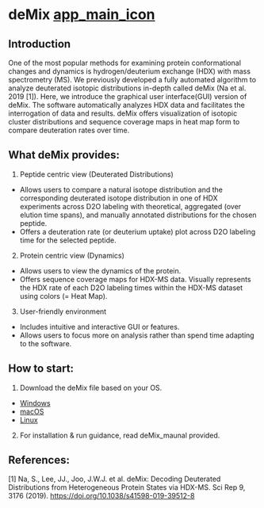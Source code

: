 # deMix [app_main_icon](https://github.com/seungjinna/deMix/assets/102386164/3d7d2540-e5cb-4a46-b600-7c2caddf54f5)

## Introduction
One of the most popular methods for examining protein conformational changes and dynamics is hydrogen/deuterium exchange (HDX) with mass spectrometry (MS). We previously developed a fully automated algorithm to analyze deuterated isotopic distributions in-depth called deMix (Na et al. 2019 [1]). Here, we introduce the graphical user interface(GUI) version of deMix. The software automatically analyzes HDX data and facilitates the interrogation of data and results. deMix offers visualization of isotopic cluster distributions and sequence coverage maps in heat map form to compare deuteration rates over time.

## What deMix  provides:
1. Peptide centric view (Deuterated Distributions)</br>
- Allows users to compare a natural isotope distribution and the corresponding deuterated isotope distribution in one of HDX experiments     across D2O labeling with theoretical, aggregated (over elution time spans), and manually annotated distributions for the chosen peptide.</br>
- Offers a deuteration rate (or deuterium uptake) plot across D2O labeling time for the selected peptide.</br>
2. Protein centric view (Dynamics)</br>
 - Allows users to view the dynamics of the protein.</br>
 - Offers sequence coverage maps for HDX-MS data. Visually represents the HDX rate of each D2O labeling times within the HDX-MS dataset       using colors (= Heat Map).</br>
3. User-friendly environment</br>
  - Includes intuitive and interactive GUI or features.</br>
  - Allows users to focus more on analysis rather than spend time adapting to the software.</br>

## How to start:
1. Download the deMix file based on your OS.</br>
  - [Windows](https://drive.google.com/file/d/1ftpRSKrVI6Z8jbFAWq9gZ621oK0QcQYB/view?usp=drive_link)
  - [macOS](https://drive.google.com/file/d/1YaeV_jYkOPHps8huhnFA7FwjQ0i8GYAr/view?usp=drive_link)
  - [Linux](https://drive.google.com/file/d/10wxxQUAuHS3xxnchMjas__HvEdmT7b0V/view?usp=drive_link)
2. For installation & run guidance, read deMix_maunal provided. </br>

## References:
[1] Na, S., Lee, JJ., Joo, J.W.J. et al. deMix: Decoding Deuterated Distributions from Heterogeneous Protein States via HDX-MS. Sci Rep 9, 3176 (2019). https://doi.org/10.1038/s41598-019-39512-8

